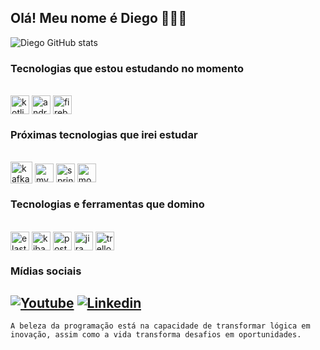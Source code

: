 
## Olá! Meu nome é Diego 🙋🏻‍♂️

![Diego GitHub stats](https://github-readme-stats.vercel.app/api?username=D1eG0-404&show_icons=true&theme=tokyonight)


### Tecnologias que estou estudando no momento
<div style="display: inline_block"><br>
  <img align="center" alt="kotlin" height="30" src="https://img.shields.io/badge/Kotlin-0095D5?&style=for-the-badge&logo=kotlin&logoColor=white">
  <img align="center" alt="android" height="30" src="https://img.shields.io/badge/Android-3DDC84?style=for-the-badge&logo=android&logoColor=white">
  <img align = "center" alt="firebase" height="30" src= "https://img.shields.io/badge/firebase-a08021?style=for-the-badge&logo=firebase&logoColor=ffcd34">
</div>


### Próximas tecnologias que irei estudar
<div style="display: inline_block"><br>
  <img align="center" alt="kafka" height="35" src="https://img.shields.io/badge/Apache%20Kafka-231F20?logo=apachekafka&logoColor=fff&style=for-the-badge">
  <img align = "center" alt="mysql" height="30" src= "https://img.shields.io/badge/mysql-4479A1.svg?style=for-the-badge&logo=mysql&logoColor=white">
  <img align = "center" alt="springboot" height="30" src= "https://img.shields.io/badge/spring-%236DB33F.svg?style=for-the-badge&logo=spring&logoColor=white">
  <img align="center" alt="mongoDb" height="30" src="https://img.shields.io/badge/MongoDB-47A248?logo=mongodb&logoColor=fff&style=for-the-badge">
</div>

### Tecnologias e ferramentas que domino

<div style="display:inline_block"><br>
<img align="center" alt="elasticsearch" height="30" src="https://img.shields.io/badge/-ElasticSearch-005571?style=for-the-badge&logo=elasticsearch">
<img align="center" alt="kibana" height="30" src="https://img.shields.io/badge/Kibana-005571?style=for-the-badge&logo=Kibana&logoColor=white">
<img align="center" alt="postman" height="30" src="https://img.shields.io/badge/Postman-FF6C37?style=for-the-badge&logo=postman&logoColor=white">
<img align="center" alt="jira" height="30" src="https://img.shields.io/badge/jira-%230A0FFF.svg?style=for-the-badge&logo=jira&logoColor=white">
<img align="center" alt="trello" height="30" src="https://img.shields.io/badge/Trello-0052CC?style=for-the-badge&logo=trello&logoColor=white">
</div>



### Mídias sociais
[![Youtube](https://img.shields.io/badge/YouTube-FF0000?style=for-the-badge&logo=youtube&logoColor=white)](https://www.youtube.com/@MrBABY151)
[![Linkedin](https://img.shields.io/badge/LinkedIn-0077B5?style=for-the-badge&logo=linkedin&logoColor=white)](https://www.linkedin.com/in/diego-alves-de-oliveira-1396a921a/)
---------------------------------------------
```
A beleza da programação está na capacidade de transformar lógica em inovação, assim como a vida transforma desafios em oportunidades.
```

<!-- Apenas exemplo para usar neste readme e colocar badges.
<div style="display: inline_block"><br/>
    <img align="center" alt="kotlin" height="30" src="https://img.shields.io/badge/Kotlin-7F52FF?logo=kotlin&logoColor=fff&style=for-the-badge">
</div><br/>  -->
